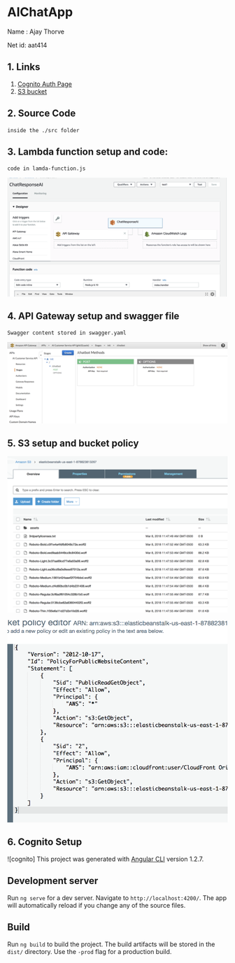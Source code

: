 # AIChatApp

Name : Ajay Thorve

Net id: aat414

## 1. Links
   1. <a target="_blank" href= "https://samchatapp.auth.us-east-1.amazoncognito.com/login?response_type=code&client_id=4nhjmiq6aaer3aqd81ck26tmlb&redirect_uri=https://s3.amazonaws.com/elasticbeanstalk-us-east-1-878823813267/index.html">Cognito Auth Page</a>
   2. <a target="_blank" href= "https://s3.amazonaws.com/elasticbeanstalk-us-east-1-878823813267/index.html">S3 bucket</a> 
   
## 2. Source Code

    inside the ./src folder
    
## 3. Lambda function setup and code:

    code in lamda-function.js
    
![lamda](images/lamda-setup.png)


## 4. API Gateway setup and swagger file

    Swagger content stored in swagger.yaml

![api](images/api-gateway-setup.png)


## 5. S3 setup and bucket policy
![s3](images/s3-setup.png)

![s3-bucket](images/s3-bucket-policy-setup.png)


## 6. Cognito Setup

![cognito]
This project was generated with [Angular CLI](https://github.com/angular/angular-cli) version 1.2.7.

## Development server

Run `ng serve` for a dev server. Navigate to `http://localhost:4200/`. The app will automatically reload if you change any of the source files.

## Build

Run `ng build` to build the project. The build artifacts will be stored in the `dist/` directory. Use the `-prod` flag for a production build.


